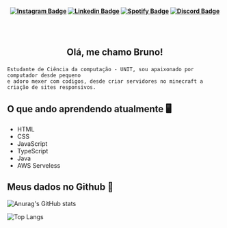 <h4 align="center">

[![Instagram Badge](https://img.shields.io/badge/-instagram-red?style=for-the-badge&logo=instagram&logoColor=white&link=https://github.com/arthurspk)](https://www.instagram.com/brunobarachonunes/)
[![Linkedin Badge](https://img.shields.io/badge/-Linkedin-blue?style=for-the-badge&logo=Linkedin&logoColor=white&link=https://github.com/arthurspk)](https://www.linkedin.com/in/bruno-baracho-655868212/)
[![Spotify Badge](https://img.shields.io/badge/-Spotify-3bb34b?style=for-the-badge&logo=Spotify&logoColor=161f16&link=https://github.com/arthurspk)](https://open.spotify.com/user/22csnf3y552eruhadq7bh2exa)
[![Discord Badge](https://img.shields.io/badge/Discord-5865F2?style=for-the-badge&logo=discord&logoColor=white)](https://discord.gg/NbMQUPjHz7)

</h4>

<h2 align="center"> <br>

Olá, me chamo Bruno!
<br>

</h2>

```
Estudante de Ciência da computação - UNIT, sou apaixonado por computador desde pequeno
e adoro mexer com codigos, desde criar servidores no minecraft a criação de sites responsivos.
```

## O que ando aprendendo atualmente :desktop_computer:

- HTML
- CSS
- JavaScript
- TypeScript
- Java
- AWS Serveless

## Meus dados no Github :file_folder:

![Anurag's GitHub stats](https://github-readme-stats.vercel.app/api?username=BrunoBaracho&show_icons=true&theme=tokyonight)

![Top Langs](https://github-readme-stats.vercel.app/api/top-langs/?username=BrunoBaracho&layout=compact&theme=tokyonight)
